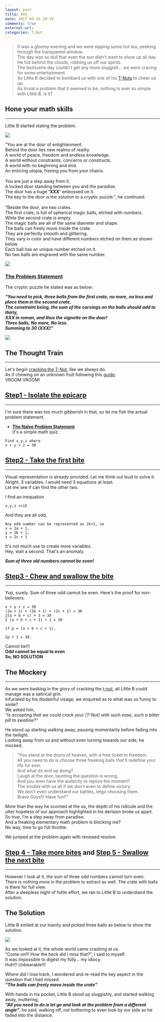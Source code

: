 ```yaml
---
layout: post
title: XXX
date: 2017-03-15 19:19
comments: true
external-url:
categories: T-Nut
---
```



> It was a gloomy evening and we were sipping some hot tea, peeking through the transparent window.<br>
The day was so dull that even the sun didn't want to show up all day.<br>
He hid behind the clouds, robbing us off our spirits.<br>
The lacklustre day couldn't get any more sluggish... we were craving for some entertainment.<br>
So Little B decided to bombard us with one of his [T-Nuts](/blog/2017/02/21/technical-nuts/) to cheer us up.<br>
As trivial a problem that it seemed to be, nothing is ever so simple with Little B, is it?

## Hone your math skills
<hr>


Little B started stating the problem.<br>

<img src="/assets/2017-03-15/xxx.png">

>
"You are at the door of enlightenment.<br>
Behind the door lies new realms of reality.<br>
A world of peace, freedom and endless knowledge.<br>
A world without constraints, concerns or constructs.<br>
A world with no beginning and end.<br>
An enticing utopia, freeing you from your chains.<br><br>
You are just a step away from it.<br>
A locked door standing between you and the paradise.<br>
The door has a huge **'XXX'** embossed on it.<br> 
The key to the door is the solution to a cryptic puzzle.", he continued.<br><br>
"Beside the door, are two crates.<br>
The first crate, is full of spherical magic balls, etched with numbers.<br>
While the second crate is empty.<br>
The magic balls are all of the same diameter and shape.<br>
The balls can freely move inside the crate.<br>
They are perfectly smooth and glittering.<br>
They vary in color and have different numbers etched on them as shown below.<br>
Each ball has an unique number etched on it.<br>
No two balls are engraved with the same number.<br>

<img src="/assets/2017-03-15/thirty.png">

### <u>The Problem Statement</u><br>

The cryptic puzzle he stated was as below:

_**"You need to pick, three balls from the first crate, no more, no less and place them in the second crate.<br>
The constraint being, the sum of the carvings on the balls should add to thirty,<br>
XXX in roman, and thus the vignette on the door!<br>
Three balls, No more, No less.<br>
Summing to 30 (XXX)"**_<br>

<img src="/assets/2017-03-15/solve.png">

## The Thought Train
<hr>

Let's begin [cracking the T-Nut](/blog/2017/03/08/cracking-a-tnut/), like we always do.<br>
As if chewing on an unknown fruit following this [guide](/blog/2017/03/09/thumbrules-to-crack-a-tnut).<br>
VROOM VROOM!

## [Step1 - Isolate the epicarp](/blog/2017/03/08/cracking-a-tnut/#step-1---isolate-the-epicarp)
<hr>

I'm sure there was too much gibberish in that, so let me fish the actual problem statement.<br>

* <b><u>The Naïve Problem Statement</u></b><br>
It's a simple math quiz.

```
Find x,y,z where
x + y + z = 30

```

## [Step2 - Take the first bite](/blog/2017/03/08/cracking-a-tnut/#step-2---take-the-first-bite)
<hr>

Visual representation is already provided. Let me think out loud to solve it.<br>
Alright, 3 variables. I would need 3 equations at least.<br>
Let me see if can find the other two.

I find an inequation
```
x,y,z <=15
```

And they are all odd,
```
Any odd number can be represented as 2k+1, so
x = 2a + 1,
y = 2b + 1,
z = 2c + 1
```

It's not much use to create more variables.<br>
Hey, wait a second. That's an anomaly.<br>

***Sum of three old numbers cannot be even!***

## [Step3 - Chew and swallow the bite](http://blog.balajeetm.com/blog/2017/03/08/cracking-a-tnut/#step-3---chew-and-swallow-the-bite)
<hr>

Yup, surely. Sum of three odd cannot be even. Here's the proof for non-believers.

```
x + y + z = 30
(2a + 1) + (2b + 1) + (2c + 1) = 30
2(a + b + c) + 3 = 30
2 (a + b + c + 1) + 1 = 30
 
if p = (a + b + c + 1),

2p + 1 = 30.
```

Cannot be!!!<br>
**Odd cannot be equal to even<br>
So, NO SOLUTION**

## The Mockery
<hr>

As we were basking in the glory of cracking the [t-nut](/blog/2017/02/21/technical-nuts/), all Little B could manage was a satirical grin.<br>
Infuriated by his disdainful visage, we enquired as to what was so funny to smile?<br>
We asked him,<br>
_"Is accepting that we could crack your [T-Nut] with such ease, such a bitter pill to swallow?"_

He stood up starting walking away, pausing momentarily before fading into the twilight.<br>
Looking away from us and without even turning towards our side, he mocked,
>"You stand at the doors of heaven, with a free ticket to freedom.<br>
All you need to do is choose three freaking balls that'll redefine your life for ever.<br>
And what do end up doing?<br>
Laugh at the door, taunting the question is wrong.<br>
And you even have the audacity to rejoice the moment?<br>
The trouble with us all if we don't even to define victory.<br>
We don't even understand our battles, letgo choosing them.<br>
Bravo Guys!!! Have fun!!"

More than the way he scorned at the us, the depth of his ridicule and the utter hopeless of our approach highlighted in his derision broke us apart.<br>
So true, I'm a step away from paradise.<br>
And a freaking elementary math problem is blocking me?<br>
No way, time to go full throttle.<br>

We jumped at the problem again with renewed resolve.

## [Step 4 - Take more bites](http://blog.balajeetm.com/blog/2017/03/08/cracking-a-tnut/#step-4---take-more-bites) and [Step 5 - Swallow the next bite](http://blog.balajeetm.com/blog/2017/03/08/cracking-a-tnut/#step-5---swallow-the-next-bite)
<hr>

However I look at it, the sum of three odd numbers cannot turn even.<br>
There is nothing more in the problem to extract as well. The crate with balls is there for full view.<br>
After a sleepless night of futile effort, we ran to Little B to understand the solution.<br>

## The Solution

Little B smiled at our inanity and picked three balls as below to show the solution.

<img src="/assets/2017-03-15/solution.png">

As we looked at it, the whole world came crashing at us.<br>
"Come on!!! How the heck did I miss that?", I said to myself.<br>
It was impossible to digest my folly... my idiocy.<br>
Huh!!! Unbearable!!!<br>

Where did I lose track, I wondered and re-read the key aspect in the question that I had missed.<br>
_**"The balls can freely move inside the crate"**_

With hands in his pocket, Little B stood up sluggishly, and started walking away, muttering,<br>
_**"All you need to do is let go and look at the problem from a different angle"**_, he said, walking off, not bothering to even look by our side as he faded into the distance.<br>
